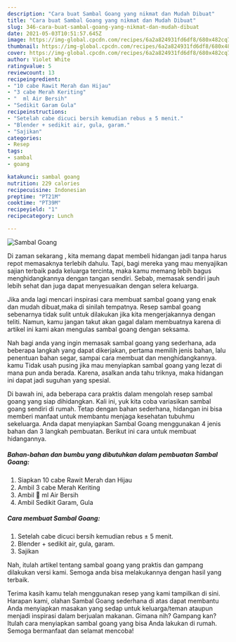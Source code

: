 ```yaml
---
description: "Cara buat Sambal Goang yang nikmat dan Mudah Dibuat"
title: "Cara buat Sambal Goang yang nikmat dan Mudah Dibuat"
slug: 346-cara-buat-sambal-goang-yang-nikmat-dan-mudah-dibuat
date: 2021-05-03T10:51:57.645Z
image: https://img-global.cpcdn.com/recipes/6a2a824931fd6df8/680x482cq70/sambal-goang-foto-resep-utama.jpg
thumbnail: https://img-global.cpcdn.com/recipes/6a2a824931fd6df8/680x482cq70/sambal-goang-foto-resep-utama.jpg
cover: https://img-global.cpcdn.com/recipes/6a2a824931fd6df8/680x482cq70/sambal-goang-foto-resep-utama.jpg
author: Violet White
ratingvalue: 5
reviewcount: 13
recipeingredient:
- "10 cabe Rawit Merah dan Hijau"
- "3 cabe Merah Keriting"
- "  ml Air Bersih"
- "Sedikit Garam Gula"
recipeinstructions:
- "Setelah cabe dicuci bersih kemudian rebus ± 5 menit."
- "Blender + sedikit air, gula, garam."
- "Sajikan"
categories:
- Resep
tags:
- sambal
- goang

katakunci: sambal goang 
nutrition: 229 calories
recipecuisine: Indonesian
preptime: "PT21M"
cooktime: "PT39M"
recipeyield: "1"
recipecategory: Lunch

---
```



![Sambal Goang](https://img-global.cpcdn.com/recipes/6a2a824931fd6df8/680x482cq70/sambal-goang-foto-resep-utama.jpg)

Di zaman  sekarang , kita memang dapat membeli hidangan jadi tanpa harus repot memasaknya terlebih dahulu. Tapi, bagi mereka yang mau menyajikan sajian terbaik pada keluarga tercinta, maka kamu memang lebih bagus menghidangkannya dengan tangan sendiri. Sebab, memasak sendiri jauh lebih sehat dan juga dapat menyesuaikan dengan selera keluarga.

Jika anda lagi mencari inspirasi cara membuat sambal goang yang enak dan mudah dibuat,maka di sinilah tempatnya. Resep sambal goang  sebenarnya tidak sulit untuk dilakukan jika kita mengerjakannya dengan teliti. Namun, kamu jangan takut akan gagal dalam membuatnya 
karena di artikel ini kami akan mengulas sambal goang dengan seksama.  



Nah bagi anda yang ingin memasak sambal goang yang sederhana, ada beberapa langkah yang dapat dikerjakan, pertama memilih jenis bahan, lalu penentuan bahan segar, sampai cara membuat dan menghidangkannya. kamu Tidak usah pusing jika mau menyiapkan sambal goang yang lezat di mana pun anda berada. Karena, asalkan anda  tahu triknya, maka hidangan ini dapat jadi suguhan yang spesial.

Di bawah ini, ada beberapa cara praktis  dalam mengolah resep sambal goang yang siap dihidangkan. Kali ini, yuk kita coba variasikan sambal goang sendiri di rumah. Tetap dengan bahan sederhana, hidangan ini bisa memberi manfaat untuk membantu menjaga kesehatan tubuhmu sekeluarga. Anda dapat menyiapkan Sambal Goang menggunakan 4 jenis bahan dan 3 langkah pembuatan. Berikut ini cara untuk membuat hidangannya.

<!--inarticleads1-->

##### Bahan-bahan dan bumbu yang dibutuhkan dalam pembuatan Sambal Goang:

1. Siapkan 10 cabe Rawit Merah dan Hijau
1. Ambil 3 cabe Merah Keriting
1. Ambil  💯 ml Air Bersih
1. Ambil Sedikit Garam, Gula




<!--inarticleads2-->

##### Cara membuat Sambal Goang:

1. Setelah cabe dicuci bersih kemudian rebus ± 5 menit.
1. Blender + sedikit air, gula, garam.
1. Sajikan




Nah, itulah artikel tentang  sambal goang  yang praktis dan gampang dilakukan versi kami. Semoga anda bisa melakukannya dengan hasil yang terbaik. 

Terima kasih kamu telah menggunakan resep yang kami tampilkan di sini. Harapan kami, olahan  Sambal Goang sederhana di atas dapat membantu Anda menyiapkan masakan yang sedap untuk keluarga/teman ataupun menjadi inspirasi dalam berjualan makanan. Gimana nih? Gampang kan? Itulah cara menyiapkan sambal goang yang bisa Anda lakukan di rumah. Semoga bermanfaat dan selamat mencoba!

